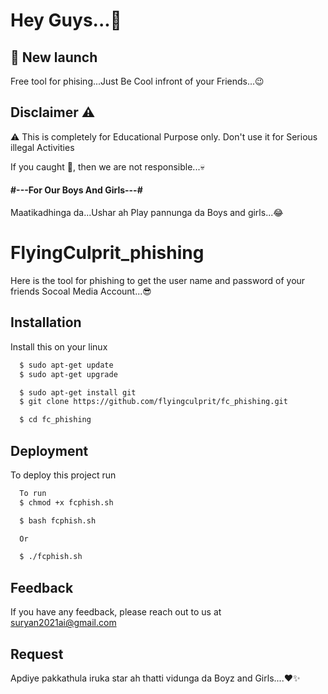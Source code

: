 
# Hey Guys...🤟

## 🚀 New launch
Free tool for phising...Just Be Cool infront of your Friends...😉

## Disclaimer ⚠️
⚠️ This is completely for Educational Purpose only. Don't use it for Serious illegal Activities

If you caught 🫵, then we are not responsible...💀

#### #---For Our Boys And Girls---#

Maatikadhinga da...Ushar ah Play pannunga da Boys and girls...😂
# FlyingCulprit_phishing

Here is the tool for phishing to get the user name and password of your friends Socoal Media Account...😎


## Installation

Install this on your linux

```bash
  $ sudo apt-get update
  $ sudo apt-get upgrade
```
```bash
  $ sudo apt-get install git
  $ git clone https://github.com/flyingculprit/fc_phishing.git
```
```bash
  $ cd fc_phishing
```
## Deployment

To deploy this project run

```bash
  To run 
  $ chmod +x fcphish.sh
```

```bash
  $ bash fcphish.sh 

  Or

  $ ./fcphish.sh
```
## Feedback

If you have any feedback, please reach out to us at suryan2021ai@gmail.com


## Request

Apdiye pakkathula iruka star ah thatti vidunga da Boyz and Girls....❤️✨
